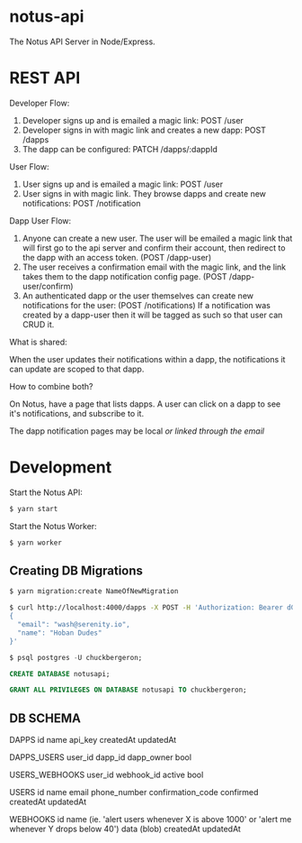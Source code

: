 # notus-api
The Notus API Server in Node/Express.

# REST API

Developer Flow:

1. Developer signs up and is emailed a magic link:
POST /user
2. Developer signs in with magic link and creates a new dapp:
POST /dapps
2. The dapp can be configured:
PATCH /dapps/:dappId

User Flow:

1. User signs up and is emailed a magic link:
POST /user
2. User signs in with magic link.  They browse dapps and create new notifications:
POST /notification

Dapp User Flow:

1. Anyone can create a new user.  The user will be emailed a magic link that will first go to the api server and confirm their account, then redirect to the dapp with an access token.
(POST /dapp-user)
2. The user receives a confirmation email with the magic link, and the link takes them to the dapp notification config page.
(POST /dapp-user/confirm)
3. An authenticated dapp or the user themselves can create new notifications for the user:
(POST /notifications)
If a notification was created by a dapp-user then it will be tagged as such so that user can CRUD it.

What is shared:

When the user updates their notifications within a dapp, the notifications it can update are scoped to that dapp.

How to combine both?

On Notus, have a page that lists dapps.  A user can click on a dapp to see it's notifications, and subscribe to it.

The dapp notification pages may be local *or linked through the email*

# Development

Start the Notus API:

```sh
$ yarn start
```

Start the Notus Worker:

```sh
$ yarn worker
```

## Creating DB Migrations

```sh
$ yarn migration:create NameOfNewMigration
```

```sh
$ curl http://localhost:4000/dapps -X POST -H 'Authorization: Bearer dG9rOjIwMDU4MmRkXzMzZDFfNDkyZl85NDViX2Q0ZjZhNDc2OWM0ZDoxOjA=' -H 'Accept: application/json' -H 'Content-Type: application/json' -d '
{
  "email": "wash@serenity.io",
  "name": "Hoban Dudes"
}'
```

```sql
$ psql postgres -U chuckbergeron;

CREATE DATABASE notusapi;

GRANT ALL PRIVILEGES ON DATABASE notusapi TO chuckbergeron;
```

## DB SCHEMA

DAPPS
id
name
api_key
createdAt
updatedAt

DAPPS_USERS
user_id
dapp_id
dapp_owner bool

USERS_WEBHOOKS
user_id
webhook_id
active bool

USERS
id
name
email
phone_number
confirmation_code
confirmed
createdAt
updatedAt

WEBHOOKS
id
name (ie. 'alert users whenever X is above 1000' or 'alert me whenever Y drops below 40')
data (blob)
createdAt
updatedAt
